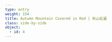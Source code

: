 ```yaml
---
type: entry
weight: 154
title: Autumn Mountain Covered in Red | 秋山紅遍
class: side-by-side
object:
  - id: 4
---
```

